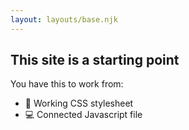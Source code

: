 ```yaml
---
layout: layouts/base.njk
---
```

## This site is a starting point

You have this to work from:

- 🎨 Working CSS stylesheet
- 💻 Connected Javascript file
